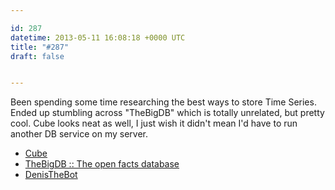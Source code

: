 ```yaml
---

id: 287
datetime: 2013-05-11 16:08:18 +0000 UTC
title: "#287"
draft: false


---
```


Been spending some time researching the best ways to store Time Series. Ended up stumbling across "TheBigDB" which is totally unrelated, but pretty cool. Cube looks neat as well, I just wish it didn't mean I'd have to run another DB service on my server. 

 
 * [Cube](http://square.github.io/cube/)
 * [TheBigDB :: The open facts database](http://thebigdb.com/)
 * [DenisTheBot](http://denisthebot.com/)


